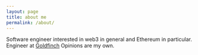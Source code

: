 ```yaml
---
layout: page
title: about me
permalink: /about/
---
```


Software engineer interested in web3 in general and Ethereum in particular.
Engineer at [Goldfinch](goldfinch.finance) Opinions are my own.
